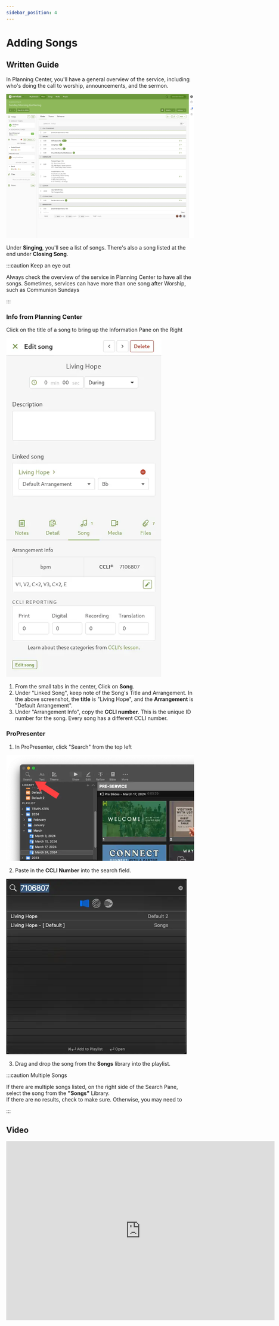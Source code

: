 ```yaml
---
sidebar_position: 4
---
```


# Adding Songs

## Written Guide

In Planning Center, you'll have a general overview of the service, including who's doing the call to worship, announcements, and the sermon.

![Planning Center](../img/common/planning_center.webp)

Under **Singing**, you'll see a list of songs. There's also a song listed at the end under **Closing Song**.

:::caution Keep an eye out

Always check the overview of the service in Planning Center to have all the songs. Sometimes, services can have more than one song after Worship, such as Communion Sundays

:::

### Info from Planning Center

Click on the title of a song to bring up the Information Pane on the Right

![Planning Center Detail Panel](../img/3/song-details-2.webp)

1. From the small tabs in the center, Click on **Song**.
2. Under "Linked Song", keep note of the Song's Title and Arrangement.
   In the above screenshot, the **title** is "Living Hope", and the **Arrangement** is "Default Arrangement".
3. Under "Arrangement Info", copy the **CCLI number**. This is the unique ID number for the song. Every song has a different CCLI number.

### ProPresenter

1. In ProPresenter, click "Search" from the top left

![ProPresenter Search](../img/common/pp7-search-arrow.webp)

2. Paste in the **CCLI Number** into the search field.

![ProPresenter Search Results](../img/3/song-search-results.webp)

3. Drag and drop the song from the **Songs** library into the playlist.

:::caution Multiple Songs

If there are multiple songs listed, on the right side of the Search Pane, select the song from the **"Songs"** Library. \
If there are no results, check to make sure. Otherwise, you may need to

:::

## Video

<iframe width="720" height="480" src="https://www.youtube-nocookie.com/embed/M7z-I2eU654?si=xVcN7xiGftTlwLr4" frameborder="0" allow="accelerometer; autoplay; encrypted-media; gyroscope; picture-in-picture; modestbranding; showinfo=0; fullscreen"></iframe>

